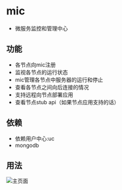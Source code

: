 
# mic

- 微服务监控和管理中心

## 功能
- 各节点向mic注册
- 监视各节点的运行状态
- mic管理各节点中服务器的运行和停止
- 查看各节点之间向后连接的情况
- 支持远程向节点部署应用
- 查看节点stub api（如果节点应用支持的话）

## 依赖
- 依赖用户中心:uc
- mongodb

## 用法

![主页面](https://github.com/carocean/cj.studio.mic/tree/master/document/img/mic.png)